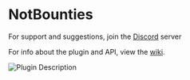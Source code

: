 # NotBounties
For support and suggestions, join the [Discord](https://discord.gg/zEsUzwYEx7) server

For info about the plugin and API, view the [wiki](https://github.com/No-Not-Jaden/NotBounties/wiki).

![Plugin Description](https://i.imgur.com/c6br4rL.png)
